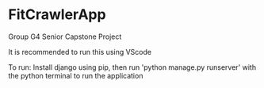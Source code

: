 # FitCrawlerApp
 Group G4 Senior Capstone Project

It is recommended to run this using VScode

To run: Install django using pip, then run 'python manage.py runserver' 
        with the python terminal to run the application
